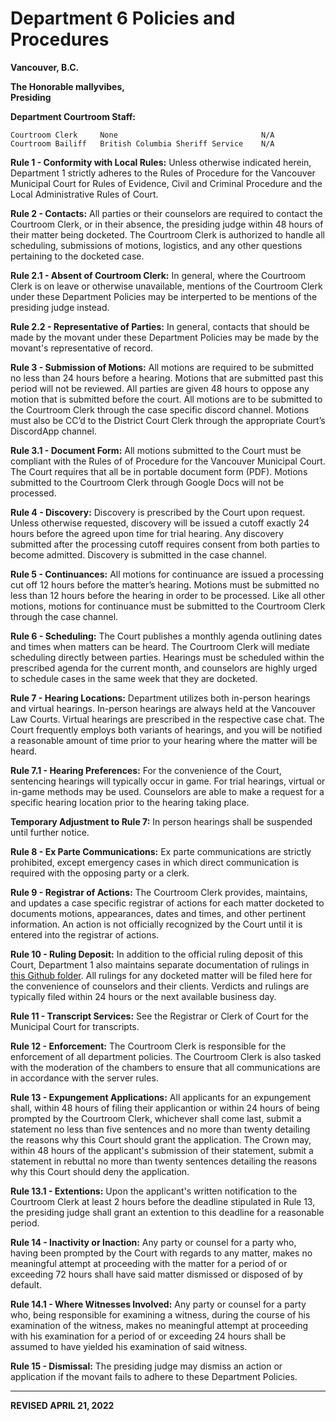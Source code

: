 # Department 6 Policies and Procedures 

**Vancouver, B.C.**

**The Honorable mallyvibes, 
<br>Presiding**

**Department Courtroom Staff:**
```
Courtroom Clerk     None                                N/A
Courtroom Bailiff   British Columbia Sheriff Service    N/A
```

**Rule 1 - Conformity with Local Rules:** Unless otherwise indicated herein, Department 1 strictly adheres to the Rules of Procedure for the Vancouver Municipal Court for Rules of Evidence, Civil and Criminal Procedure and the Local Administrative Rules of Court.

**Rule 2 - Contacts:** All parties or their counselors are required to contact the Courtroom Clerk, or in their absence, the presiding judge within 48 hours of their matter being docketed. The Courtroom Clerk is authorized to handle all scheduling, submissions of motions, logistics, and any other questions pertaining to the docketed case. 

**Rule 2.1 - Absent of Courtroom Clerk:** In general, where the Courtroom Clerk is on leave or otherwise unavailable, mentions of the Courtroom Clerk under these Department Policies may be interperted to be mentions of the presiding judge instead.

**Rule 2.2 - Representative of Parties:** In general, contacts that should be made by the movant under these Department Policies may be made by the movant's representative of record.

**Rule 3 - Submission of Motions:** All motions are required to be submitted no less than 24 hours before a hearing. Motions that are submitted past this period will not be reviewed. All parties are given 48 hours to oppose any motion that is submitted before the court. All motions are to be submitted to the Courtroom Clerk through the case specific discord channel. Motions must also be CC’d to the District Court Clerk through the appropriate Court’s DiscordApp channel.

**Rule 3.1 - Document Form:** All motions submitted to the Court must be compliant with the Rules of of Procedure for the Vancouver Municipal Court. The Court requires that all be in portable document form (PDF). Motions submitted to the Courtroom Clerk through Google Docs will not be processed.

**Rule 4 - Discovery:** Discovery is prescribed by the Court upon request. Unless otherwise requested, discovery will be issued a cutoff exactly 24 hours before the agreed upon time for trial hearing. Any discovery submitted after the processing cutoff requires consent from both parties to become admitted. Discovery is submitted in the case channel.

**Rule 5 - Continuances:** All motions for continuance are issued a processing cut off 12 hours before the matter’s hearing. Motions must be submitted no less than 12 hours before the hearing in order to be processed. Like all other motions, motions for continuance must be submitted to the Courtroom Clerk through the case channel.

**Rule 6 - Scheduling:** The Court publishes a monthly agenda outlining dates and times when matters can be heard. The Courtroom Clerk will mediate scheduling directly between parties. Hearings must be scheduled within the prescribed agenda for the current month, and counselors are highly urged to schedule cases in the same week that they are docketed.

**Rule 7 - Hearing Locations:** Department  utilizes both in-person hearings and virtual hearings. In-person hearings are always held at the Vancouver Law Courts. Virtual hearings are prescribed in the respective case chat. The Court frequently employs both variants of hearings, and you will be notified a reasonable amount of time prior to your hearing where the matter will be heard.

**Rule 7.1 - Hearing Preferences:** For the convenience of the Court, sentencing hearings will typically occur in game. For trial hearings, virtual or in-game methods may be used. Counselors are able to make a request for a specific hearing location prior to the hearing taking place.

**Temporary Adjustment to Rule 7:** In person hearings shall be suspended until further notice.

**Rule 8 - Ex Parte Communications:** Ex parte communications are strictly prohibited, except emergency cases in which direct communication is required with the opposing party or a clerk.

**Rule 9 - Registrar of Actions:** The Courtroom Clerk provides, maintains, and updates a case specific registrar of actions for each matter docketed to documents motions, appearances, dates and times, and other pertinent information. An action is not officially recognized by the Court until it is entered into the registrar of actions.

**Rule 10 - Ruling Deposit:** In addition to the official ruling deposit of this Court, Department 1 also maintains separate documentation of rulings in [this Github folder](https://github.com/koala4lif/Vancouver-Municipal-Court/tree/main/Judgements). All rulings for any docketed matter will be filed here for the convenience of counselors and their clients. Verdicts and rulings are typically filed within 24 hours or the next available business day.

**Rule 11 - Transcript Services:** See the Registrar or Clerk of Court for the Municipal Court for transcripts.

**Rule 12 - Enforcement:** The Courtroom Clerk is responsible for the enforcement of all department policies. The Courtroom Clerk is also tasked with the moderation of the chambers to ensure that all communications are in accordance with the server rules.

**Rule 13 - Expungement Applications:** All applicants for an expungement shall, within 48 hours of filing their applicantion or within 24 hours of being prompted by the Courtroom Clerk, whichever shall come last, submit a statement no less than five sentences and no more than twenty detailing the reasons why this Court should grant the application. The Crown may, within 48 hours of the applicant's submission of their statement, submit a statement in rebuttal no more than twenty sentences detailing the reasons why this Court should deny the application.

**Rule 13.1 - Extentions:** Upon the applicant's written notification to the Courtroom Clerk at least 2 hours before the deadline stipulated in Rule 13, the presiding judge shall grant an extention to this deadline for a reasonable period.

**Rule 14 - Inactivity or Inaction:** Any party or counsel for a party who, having been prompted by the Court with regards to any matter, makes no meaningful attempt at proceeding with the matter for a period of or exceeding 72 hours shall have said matter dismissed or disposed of by default.

**Rule 14.1 - Where Witnesses Involved:** Any party or counsel for a party who, being responsible for examining a witness, during the course of his examination of the witness, makes no meaningful attempt at proceeding with his examination for a period of or exceeding 24 hours shall be assumed to have yielded his examination of said witness.

**Rule 15 - Dismissal:** The presiding judge may dismiss an action or application if the movant fails to adhere to these Department Policies.  

---

**REVISED APRIL 21, 2022**
